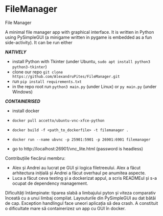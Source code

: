 # FileManager
File Manager

A minimal file manager app with graphical interface. It is written in Python
using PySimpleGUI (a minigame written in pygame is embedded as a fun side-activity).
It can be run either

***NATIVELY***
- install Python with Tkinter (under Ubuntu, ```sudo apt install python3 python3-tkinter```)
- clone our repo ```git clone https://github.com/AlexandruPites/FileManager.git```
- run ```pip install requirements.txt```
- in the repo root run ```python3 main.py``` (under Linux) or ```py main.py``` (under Windows)

***CONTAINERISED***
- install docker
- ```docker pull accetto/ubuntu-vnc-xfce-python```
- ```docker build -f <path_to_dockerfile> -t filemanager .```
- ```docker run --name ubvnc -p 25901:5901 -p 26901:6901 filemanager```

- go to http://localhost:26901/vnc_lite.html (password is headless)

Contribuțiile fiecărui membru:
- Alex și Andrei au lucrat pe GUI și logica filetreeului. Alex a făcut arhitectura
inițială și Andrei a făcut overhaul pe anumitea aspecte.
- Luca a făcut ceva testing și a dockerizat appul, a scris READMEul și s-a ocupat
de dependency management.

Dificultăți întâmpinate: tiparea slabă a limbajului pyton și viteza comparativ
înceată cu a unui limbaj compilat. Layouturile din PySimpleGUI au dat bătăi de cap.
Exception handlingul face uneori aplicația să dea crash.
A constituit o dificultate mare să containerizez un app cu GUI în docker.

